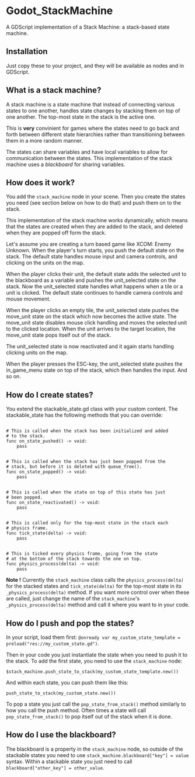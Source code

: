 # Godot_StackMachine
A GDScript implementation of a Stack Machine: a stack-based state machine.

## Installation

Just copy these to your project, and they will be available as nodes and in GDScript.


## What is a stack machine?

A stack machine is a state machine that instead of connecting various states to one another, handles state changes by stacking them on top of one another. The top-most state in the stack is the active one. 

This is **very** convinient for games where the states need to go back and forth between different state hierarchies rather than transitioning between them in a more random manner.

The states can share variables and have local variables to allow for communication between the states. This implementation of the stack machine uses a *blackboard* for sharing variables.


## How does it work?

You add the `stack_machine` node in your scene. Then you create the states you need (see section below on how to do that) and push them on to the stack. 

This implementation of the stack machine works dynamically, which means that the states are created when they are added to the stack, and deleted when they are popped off form the stack.

Let's assume you are creating a turn based game like XCOM: Enemy Unknown. When the player's turn starts, you push the default state on the stack. The default state handles mouse input and camera controls, and clicking on the units on the map.

When the player clicks their unit, the default state adds the selected unit to the blackboard as a variable and pushes the unit_selected state on the stack. Now the unit_selected state handles what happens when a tile or a unit is clicked. The default state continues to handle camera controls and mouse movement.

When the player clicks an empty tile, the unit_selected state pushes the move_unit state on the stack which now becomes the active state. The move_unit state disables mouse click handling and moves the selected unit to the clicked location. When the unit arrives to the target location, the move_unit state pops itself out of the stack. 

The unit_selected state is now reactivated and it again starts handling clicking units on the map.

When the player presses the ESC-key, the unit_selected state pushes the in_game_menu state on top of the stack, which then handles the input. And so on.


## How do I create states?

You extend the stackable_state.gd class with your custom content. The stackable_state has the following methods that you can override:

```gdscript

# This is called when the stack has been initialized and added
# to the stack.
func on_state_pushed() -> void:
	pass


# This is called when the stack has just been popped from the
# stack, but before it is deleted with queue_free().
func on_state_popped() -> void:
	pass


# This is called when the state on top of this state has just
# been popped.
func on_state_reactivated() -> void:
	pass


# This is called only for the top-most state in the stack each
# physics frame.
func tick_state(delta) -> void:
	pass


# This is ticked every physics frame, going from the state
# at the bottom of the stack towards the one on top.
func physics_process(delta) -> void:
	pass

```

**Note !** Currently the `stack_machine` class calls the `physics_process(delta)` for the stacked states and `tick_state(delta)` for the top-most state in its `_physics_process(delta)` method. If you want more control over when these are called, just change the name of the `stack_machine`'s `_physics_process(delta)` method and call it where you want to in your code.


## How do I push and pop the states? 

In your script, load them first: `@onready var my_custom_state_template = preload("res://my_custom_state.gd")`. 

Then in your code you just instantiate the state when you need to push it to the stack. To add the first state, you need to use the `stack_machine` node:
```gdscript
$stack_machine.push_state_to_stack(my_custom_state_template.new())
```

And within each state, you can push them like this:
```gdscript
push_state_to_stack(my_custom_state.new())
```

To pop a state you just call the `pop_state_from_stack()` method similarly to how you call the push method. Often times a state will call `pop_state_from_stack()` to pop itself out of the stack when it is done.

## How do I use the blackboard?

The blackboard is a property in the `stack_machine` node, so outside of the stackable states you need to use `stack_machine.blackboard["key"] = value` syntax. Within a stackable state you just need to call `blackboard["other_key"] = other_value`.


